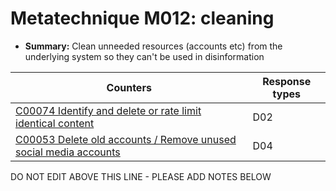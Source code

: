 # Metatechnique M012: cleaning

* **Summary:** Clean unneeded resources (accounts etc) from the underlying system so they can't be used in disinformation


| Counters | Response types |
| -------- | -------------- |
| [C00074 Identify and delete or rate limit identical content](../counters/C00074.md) | D02 |
| [C00053 Delete old accounts / Remove unused social media accounts](../counters/C00053.md) | D04 |



DO NOT EDIT ABOVE THIS LINE - PLEASE ADD NOTES BELOW